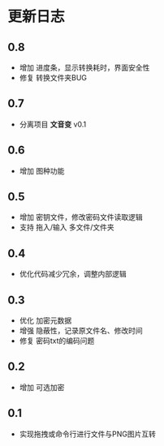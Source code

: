 # 更新日志

## 0.8

- 增加 进度条，显示转换耗时，界面安全性
- 修复 转换文件夹BUG

## 0.7

- 分离项目 **文音变** v0.1

## 0.6

- 增加 图种功能

## 0.5

- 增加 密钥文件，修改密码文件读取逻辑
- 支持 拖入/输入 多文件/文件夹

## 0.4

- 优化代码减少冗余，调整内部逻辑

## 0.3

- 优化 加密元数据
- 增强 隐蔽性，记录原文件名、修改时间
- 修复 密码txt的编码问题

## 0.2
- 增加 可选加密

## 0.1
- 实现拖拽或命令行进行文件与PNG图片互转